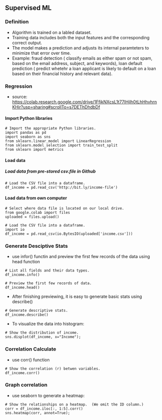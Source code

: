 ## Supervised ML
### Definition
- Algorithm is trained on a labled dataset. 
- Training data includes both the input features and the corresponding correct output. 
- The model makes a prediction and adjusts its internal paramteters to minimize that error over time. 
- Example: fraud detection ( classify emails as either spam or not spam, based on the email address, subject, and keywords), loan default prediction ( predict whetehr a loan applicant is likely to default on a loan based on their financial history and relevant data). 

### Regression
- source: https://colab.research.google.com/drive/1FfikNXcsL1t77IHjIh0tLhHhvhrnKHir?usp=sharing#scrollTo=s7DEThDhdbDf

#### Import Python libraries
```
# Import the appropriate Python libraries.
import pandas as pd
import seaborn as sns
from sklearn.linear_model import LinearRegression
from sklearn.model_selection import train_test_split
from sklearn import metrics
```
#### Load data
##### Load data from pre-stored csv.file in Github
```
# Load the CSV file into a dataframe.
df_income = pd.read_csv('http://bit.ly/income-file')
```
#### Load data from own computer
```
# Select where data file is located on our local drive.
from google.colab import files
uploaded = files.upload()

# Load the CSV file into a dataframe.
import io
df_income = pd.read_csv(io.BytesIO(uploaded['income.csv']))
```

### Generate Desciptive Stats
- use infor() functin and preview the first few records of the data using head function
```
# List all fields and their data types.
df_income.info()

# Preview the first few records of data.
df_income.head()
```
- After finishing previewing, it is easy to generate basic stats using describe()

```
# Generate descriptive stats.
df_income.describe()
```

- To visualize the data into histogram:
```
# Show the distribution of income.
sns.displot(df_income, x="Income");
```

### Correlation Calculate
- use corr() function
```
# Show the correlation (r) betwen variables.
df_income.corr()
```

### Graph correlation
- use seaborn to generate a heatmap:
```
# Show the relationships on a heatmap.  (We omit the ID column.)
corr = df_income.iloc[:, 1:5].corr()
sns.heatmap(corr, annot=True);
```


